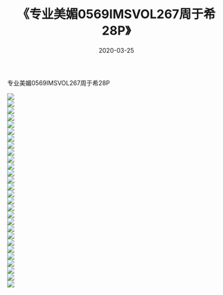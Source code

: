 ﻿---
layout: post
title:  《专业美媚0569IMSVOL267周于希28P》
date:   2020-03-25
img: http://img.660000.xyz/Sharelink/性感/2020/专业美媚0569IMSVOL267周于希28P/000.jpg
categories: [美女, 清纯, 唯美]
---

专业美媚0569IMSVOL267周于希28P

  ![](http://img.660000.xyz/Sharelink/性感/2020/专业美媚0569IMSVOL267周于希28P/001.jpg) <br> ![](http://img.660000.xyz/Sharelink/性感/2020/专业美媚0569IMSVOL267周于希28P/002.jpg) <br> ![](http://img.660000.xyz/Sharelink/性感/2020/专业美媚0569IMSVOL267周于希28P/003.jpg) <br> ![](http://img.660000.xyz/Sharelink/性感/2020/专业美媚0569IMSVOL267周于希28P/004.jpg) <br> ![](http://img.660000.xyz/Sharelink/性感/2020/专业美媚0569IMSVOL267周于希28P/005.jpg) <br> ![](http://img.660000.xyz/Sharelink/性感/2020/专业美媚0569IMSVOL267周于希28P/006.jpg) <br> ![](http://img.660000.xyz/Sharelink/性感/2020/专业美媚0569IMSVOL267周于希28P/007.jpg) <br> ![](http://img.660000.xyz/Sharelink/性感/2020/专业美媚0569IMSVOL267周于希28P/008.jpg) <br> ![](http://img.660000.xyz/Sharelink/性感/2020/专业美媚0569IMSVOL267周于希28P/009.jpg) <br> ![](http://img.660000.xyz/Sharelink/性感/2020/专业美媚0569IMSVOL267周于希28P/010.jpg) <br> ![](http://img.660000.xyz/Sharelink/性感/2020/专业美媚0569IMSVOL267周于希28P/011.jpg) <br> ![](http://img.660000.xyz/Sharelink/性感/2020/专业美媚0569IMSVOL267周于希28P/012.jpg) <br> ![](http://img.660000.xyz/Sharelink/性感/2020/专业美媚0569IMSVOL267周于希28P/013.jpg) <br> ![](http://img.660000.xyz/Sharelink/性感/2020/专业美媚0569IMSVOL267周于希28P/014.jpg) <br> ![](http://img.660000.xyz/Sharelink/性感/2020/专业美媚0569IMSVOL267周于希28P/015.jpg) <br> ![](http://img.660000.xyz/Sharelink/性感/2020/专业美媚0569IMSVOL267周于希28P/016.jpg) <br> ![](http://img.660000.xyz/Sharelink/性感/2020/专业美媚0569IMSVOL267周于希28P/017.jpg) <br> ![](http://img.660000.xyz/Sharelink/性感/2020/专业美媚0569IMSVOL267周于希28P/018.jpg) <br> ![](http://img.660000.xyz/Sharelink/性感/2020/专业美媚0569IMSVOL267周于希28P/019.jpg) <br> ![](http://img.660000.xyz/Sharelink/性感/2020/专业美媚0569IMSVOL267周于希28P/020.jpg) <br> ![](http://img.660000.xyz/Sharelink/性感/2020/专业美媚0569IMSVOL267周于希28P/021.jpg) <br> ![](http://img.660000.xyz/Sharelink/性感/2020/专业美媚0569IMSVOL267周于希28P/022.jpg) <br> ![](http://img.660000.xyz/Sharelink/性感/2020/专业美媚0569IMSVOL267周于希28P/023.jpg) <br> ![](http://img.660000.xyz/Sharelink/性感/2020/专业美媚0569IMSVOL267周于希28P/024.jpg) <br> ![](http://img.660000.xyz/Sharelink/性感/2020/专业美媚0569IMSVOL267周于希28P/025.jpg) <br> ![](http://img.660000.xyz/Sharelink/性感/2020/专业美媚0569IMSVOL267周于希28P/026.jpg) <br> ![](http://img.660000.xyz/Sharelink/性感/2020/专业美媚0569IMSVOL267周于希28P/027.jpg) <br> ![](http://img.660000.xyz/Sharelink/性感/2020/专业美媚0569IMSVOL267周于希28P/028.jpg) <br>